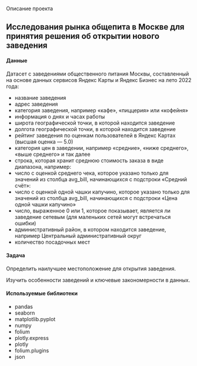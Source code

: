 Описание проекта

## Исследования рынка общепита в Москве для принятия решения об открытии нового заведения

#### Данные

Датасет с заведениями общественного питания Москвы, составленный на основе данных сервисов Яндекс Карты и Яндекс Бизнес на лето 2022 года:

- название заведения
- адрес заведения
- категория заведения, например «кафе», «пиццерия» или «кофейня»
- информация о днях и часах работы
- широта географической точки, в которой находится заведение
-  долгота географической точки, в которой находится заведение
-  рейтинг заведения по оценкам пользователей в Яндекс Картах (высшая оценка — 5.0)
-  категория цен в заведении, например «средние», «ниже среднего», «выше среднего» и так далее
-  строка, которая хранит среднюю стоимость заказа в виде диапазона, например:
-  число с оценкой среднего чека, которое указано только для значений из столбца avg_bill, начинающихся с подстроки «Средний счёт»:
-  число с оценкой одной чашки капучино, которое указано только для значений из столбца avg_bill, начинающихся с подстроки «Цена одной чашки капучино»
-  число, выраженное 0 или 1, которое показывает, является ли заведение сетевым (для маленьких сетей могут встречаться ошибки)
-  административный район, в котором находится заведение, например Центральный административный округ
-  количество посадочных мест

#### Задача

Определить наилучшее местоположение для открытия заведения.

Изучить особенности заведений и ключевые закономерности в данных. 


#### Используемые библиотеки

- pandas
- seaborn
- matplotlib.pyplot
- numpy
- folium
- plotly.express
- plotly
- folium.plugins
- json
